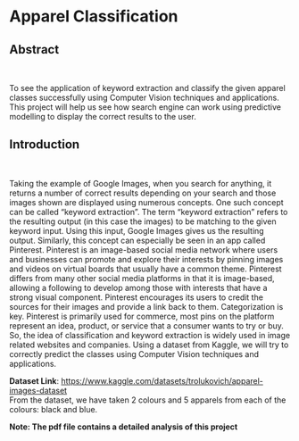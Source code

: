 # Apparel Classification

<h2>Abstract</h2><br>

To see the application of keyword extraction and classify the given apparel classes successfully using Computer Vision techniques and applications. This project will help us see how search engine can work using predictive modelling to display the correct results to the user.


<h2>Introduction</h2><br>

Taking the example of Google Images, when you search for anything, it returns a number of correct results depending on your search and those images shown are displayed using numerous concepts. One such concept can be called “keyword extraction”. The term “keyword extraction” refers to the resulting output (in this case the images) to be matching to the given keyword input. Using this input, Google Images gives us the resulting output. Similarly, this concept can especially be seen in an app called Pinterest. Pinterest is an image-based social media network where users and businesses can promote and explore their interests by pinning images and videos on virtual boards that usually have a common theme. Pinterest differs from many other social media platforms in that it is image-based, allowing a following to develop among those with interests that have a strong visual component. Pinterest encourages its users to credit the sources for their images and provide a link back to them. Categorization is key. Pinterest is primarily used for commerce, most pins on the platform represent an idea, product, or service that a consumer wants to try or buy.
So, the idea of classification and keyword extraction is widely used in image related websites and companies. 
Using a dataset from Kaggle, we will try to correctly predict the classes using Computer Vision techniques and applications. 

<b>Dataset Link</b>: https://www.kaggle.com/datasets/trolukovich/apparel-images-dataset<br>
From the dataset, we have taken 2 colours and 5 apparels from each of the colours: black and blue.

<b>Note: The pdf file contains a detailed analysis of this project</b>
